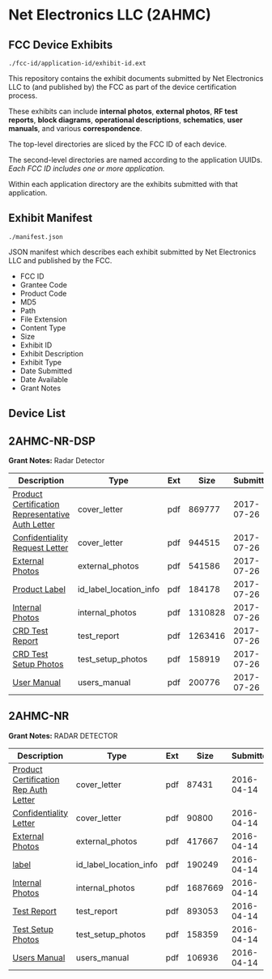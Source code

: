 # Net Electronics LLC (2AHMC)
## FCC Device Exhibits

```
./fcc-id/application-id/exhibit-id.ext
```

This repository contains the exhibit documents submitted by Net Electronics LLC to (and published by) the FCC as part of the device certification process.

These exhibits can include **internal photos**, **external photos**, **RF test reports**, **block diagrams**, **operational descriptions**, **schematics**, **user manuals**, and various **correspondence**.

The top-level directories are sliced by the FCC ID of each device.

The second-level directories are named according to the application UUIDs. *Each FCC ID includes one or more application.*

Within each application directory are the exhibits submitted with that application. 

## Exhibit Manifest

```
./manifest.json
```

JSON manifest which describes each exhibit submitted by Net Electronics LLC and published by the FCC.

- FCC ID
- Grantee Code
- Product Code
- MD5
- Path
- File Extension
- Content Type
- Size
- Exhibit ID
- Exhibit Description
- Exhibit Type
- Date Submitted
- Date Available
- Grant Notes

## Device List
## 2AHMC-NR-DSP
**Grant Notes:** Radar Detector

| Description | Type | Ext | Size | Submitted | Available |
| ----------- | ---- | --- | ---- | --------- | --------- |
| [Product Certification Representative Auth Letter](2AHMC-NR-DSP/f48cd10c5531d7fc1b22c0d938213b8f/3483355.pdf) | cover_letter | pdf | 869777 | 2017-07-26 | 2017-07-26 |
| [Confidentiality Request Letter](2AHMC-NR-DSP/f48cd10c5531d7fc1b22c0d938213b8f/3483357.pdf) | cover_letter | pdf | 944515 | 2017-07-26 | 2017-07-26 |
| [External Photos](2AHMC-NR-DSP/f48cd10c5531d7fc1b22c0d938213b8f/3483369.pdf) | external_photos | pdf | 541586 | 2017-07-26 | 2017-07-26 |
| [Product Label](2AHMC-NR-DSP/f48cd10c5531d7fc1b22c0d938213b8f/3483374.pdf) | id_label_location_info | pdf | 184178 | 2017-07-26 | 2017-07-26 |
| [Internal Photos](2AHMC-NR-DSP/f48cd10c5531d7fc1b22c0d938213b8f/3483371.pdf) | internal_photos | pdf | 1310828 | 2017-07-26 | 2017-07-26 |
| [CRD Test Report](2AHMC-NR-DSP/f48cd10c5531d7fc1b22c0d938213b8f/3483363.pdf) | test_report | pdf | 1263416 | 2017-07-26 | 2017-07-26 |
| [CRD Test Setup Photos](2AHMC-NR-DSP/f48cd10c5531d7fc1b22c0d938213b8f/3483366.pdf) | test_setup_photos | pdf | 158919 | 2017-07-26 | 2017-07-26 |
| [User Manual](2AHMC-NR-DSP/f48cd10c5531d7fc1b22c0d938213b8f/3483373.pdf) | users_manual | pdf | 200776 | 2017-07-26 | 2017-07-26 |
## 2AHMC-NR
**Grant Notes:** RADAR DETECTOR

| Description | Type | Ext | Size | Submitted | Available |
| ----------- | ---- | --- | ---- | --------- | --------- |
| [Product Certification Rep Auth Letter](2AHMC-NR/c3d8cb904598ddda04380da36c5cd605/2959692.pdf) | cover_letter | pdf | 87431 | 2016-04-14 | 2016-04-14 |
| [Confidentiality Letter](2AHMC-NR/c3d8cb904598ddda04380da36c5cd605/2959693.pdf) | cover_letter | pdf | 90800 | 2016-04-14 | 2016-04-14 |
| [External Photos](2AHMC-NR/c3d8cb904598ddda04380da36c5cd605/2959700.pdf) | external_photos | pdf | 417667 | 2016-04-14 | 2016-04-14 |
| [label](2AHMC-NR/c3d8cb904598ddda04380da36c5cd605/2959699.pdf) | id_label_location_info | pdf | 190249 | 2016-04-14 | 2016-04-14 |
| [Internal Photos](2AHMC-NR/c3d8cb904598ddda04380da36c5cd605/2959701.pdf) | internal_photos | pdf | 1687669 | 2016-04-14 | 2016-04-14 |
| [Test Report](2AHMC-NR/c3d8cb904598ddda04380da36c5cd605/2959698.pdf) | test_report | pdf | 893053 | 2016-04-14 | 2016-04-14 |
| [Test Setup Photos](2AHMC-NR/c3d8cb904598ddda04380da36c5cd605/2959697.pdf) | test_setup_photos | pdf | 158359 | 2016-04-14 | 2016-04-14 |
| [Users Manual](2AHMC-NR/c3d8cb904598ddda04380da36c5cd605/2959702.pdf) | users_manual | pdf | 106936 | 2016-04-14 | 2016-04-14 |
